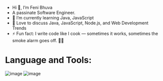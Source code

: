 - Hi 👋, I’m Feni Bhuva
- A passinate Software Engineer.
- 🌱 I’m currently learning Java, JavaScript
- 💬 Love to discuss Java, JavaScript, Node.js, and Web Development Trends
- ⚡ Fun fact: I write code like I cook — sometimes it works, sometimes the smoke alarm goes off. 🚨🍝

# Language and Tools:
![image](https://github.com/user-attachments/assets/8b8268ea-697e-4601-afc9-6466f92bad5f)
![image](https://github.com/user-attachments/assets/8d9ed673-2c7b-4aac-9a9d-f35810564626)





